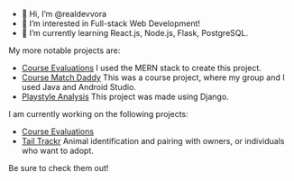 - 👋 Hi, I’m @realdevvora
- 👀 I’m interested in Full-stack Web Development!
- 🌱 I’m currently learning React.js, Node.js, Flask, PostgreSQL.

My more notable projects are:

- [Course Evaluations](https://github.com/realdevvora/course-evaluations)
I used the MERN stack to create this project.
- [Course Match Daddy](https://github.com/CSC207-2023Y-UofT/course-project-course-match-daddy)
This was a course project, where my group and I used Java and Android Studio.
- [Playstyle Analysis](https://github.com/realdevvora/Playstyle_Analysis)
This project was made using Django.

I am currently working on the following projects:
- [Course Evaluations](https://github.com/realdevvora/course-evaluations)
- [Tail Trackr](https://github.com/utmgdsc/TAIL-Trackr) Animal identification and pairing with owners, or individuals who want to adopt.

Be sure to check them out!
<!---
realdevvora/realdevvora is a ✨ special ✨ repository because its `README.md` (this file) appears on your GitHub profile.
You can click the Preview link to take a look at your changes.
--->
